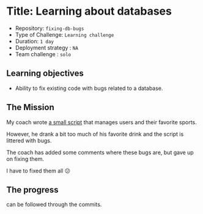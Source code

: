 # Title: Learning about databases

- Repository: `fixing-db-bugs`
- Type of Challenge: `Learning challenge`
- Duration: `1 day`
- Deployment strategy : `NA`
- Team challenge : `solo`

## Learning objectives
- Ability to fix existing code with bugs related to a database.

## The Mission


My coach wrote [a small script](resources/index.php) that manages users and their favorite sports.

However, he drank a bit too much of his favorite drink and the script is littered with bugs.

The coach has added some comments where these bugs are, but gave up on fixing them.

I have to fixed them all :confused: 

## The progress

can be followed through the commits.
